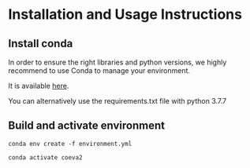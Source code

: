 # Installation and Usage Instructions

## Install conda

In order to ensure the right libraries and python versions, we highly recommend to use Conda to manage your environment.

It is available [here](https://www.anaconda.com/).

You can alternatively use the requirements.txt file with python 3.7.7

## Build and activate environment 

```shell
conda env create -f environment.yml
```
```shell
conda activate coeva2
```

